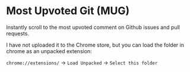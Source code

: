 # Most Upvoted Git (MUG)  

Instantly scroll to the most upvoted comment on Github issues and pull requests.

I have not uploaded it to the Chrome store, but you can load the folder in chrome as an unpacked extension:

`chrome://extensions/` → `Load Unpacked` → `Select this folder`
